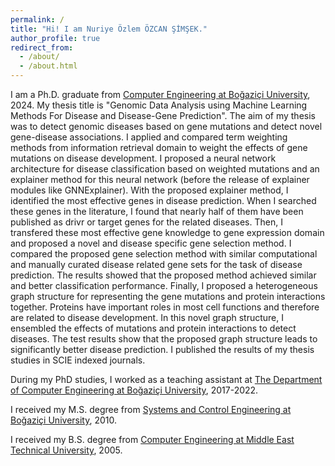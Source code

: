 ```yaml
---
permalink: /
title: "Hi! I am Nuriye Özlem ÖZCAN ŞİMŞEK."
author_profile: true
redirect_from: 
  - /about/
  - /about.html
---
```


I am a Ph.D. graduate from [Computer Engineering at Boğaziçi University](https://www.cmpe.boun.edu.tr/), 2024. My thesis title is "Genomic Data Analysis using Machine Learning Methods For Disease and Disease-Gene Prediction". The aim of my thesis was to detect genomic diseases based on gene mutations and detect novel gene-disease associations. I applied and compared term weighting methods from information retrieval domain to weight the effects of gene mutations on disease development. I proposed a neural network architecture for disease classification based on weighted mutations and an explainer method for this neural network (before the release of explainer modules like GNNExplainer). With the proposed explainer method, I identified the most effective genes in disease prediction. When I searched these genes in the literature, I found that nearly half of them have been published as drivr or target genes for the related diseases. Then, I transfered these most effective gene knowledge to gene expression domain and proposed a novel and disease specific gene selection method. I compared the proposed gene selection method with similar computational and manually curated disease related gene sets for the task of disease prediction. The results showed that the proposed method achieved similar and better classification performance. Finally, I proposed a heterogeneous graph structure for representing the gene mutations and protein interactions together. Proteins have important roles in most cell functions and therefore are related to disease development. In this novel graph structure, I ensembled the effects of mutations and protein interactions to detect diseases. The test results show that the proposed graph structure leads to significantly better disease prediction. I published the results of my thesis studies in SCIE indexed journals.

During my PhD studies, I worked as a teaching assistant at [The Department of Computer Engineering at Boğaziçi University](https://www.cmpe.boun.edu.tr/), 2017-2022.

I received my M.S. degree from [Systems and Control Engineering at Boğaziçi University](http://www.sco.boun.edu.tr/), 2010. 

I received my B.S. degree from [Computer Engineering at Middle East Technical University](https://ceng.metu.edu.tr/), 2005.

